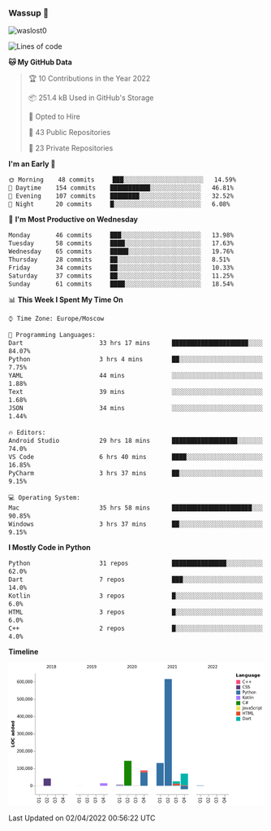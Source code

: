 ### Wassup 👋

<p align="left"> <img src="https://komarev.com/ghpvc/?username=waslost0" alt="waslost0" /></p>

<!--START_SECTION:waka-->
![Lines of code](https://img.shields.io/badge/From%20Hello%20World%20I%27ve%20Written-1%20Million%20lines%20of%20code-blue)

**🐱 My GitHub Data** 

> 🏆 10 Contributions in the Year 2022
 > 
> 📦 251.4 kB Used in GitHub's Storage 
 > 
> 💼 Opted to Hire
 > 
> 📜 43 Public Repositories 
 > 
> 🔑 23 Private Repositories  
 > 
**I'm an Early 🐤** 

```text
🌞 Morning    48 commits     ███░░░░░░░░░░░░░░░░░░░░░░   14.59% 
🌆 Daytime    154 commits    ███████████░░░░░░░░░░░░░░   46.81% 
🌃 Evening    107 commits    ████████░░░░░░░░░░░░░░░░░   32.52% 
🌙 Night      20 commits     █░░░░░░░░░░░░░░░░░░░░░░░░   6.08%

```
📅 **I'm Most Productive on Wednesday** 

```text
Monday       46 commits     ███░░░░░░░░░░░░░░░░░░░░░░   13.98% 
Tuesday      58 commits     ████░░░░░░░░░░░░░░░░░░░░░   17.63% 
Wednesday    65 commits     █████░░░░░░░░░░░░░░░░░░░░   19.76% 
Thursday     28 commits     ██░░░░░░░░░░░░░░░░░░░░░░░   8.51% 
Friday       34 commits     ██░░░░░░░░░░░░░░░░░░░░░░░   10.33% 
Saturday     37 commits     ██░░░░░░░░░░░░░░░░░░░░░░░   11.25% 
Sunday       61 commits     ████░░░░░░░░░░░░░░░░░░░░░   18.54%

```


📊 **This Week I Spent My Time On** 

```text
⌚︎ Time Zone: Europe/Moscow

💬 Programming Languages: 
Dart                     33 hrs 17 mins      █████████████████████░░░░   84.07% 
Python                   3 hrs 4 mins        ██░░░░░░░░░░░░░░░░░░░░░░░   7.75% 
YAML                     44 mins             ░░░░░░░░░░░░░░░░░░░░░░░░░   1.88% 
Text                     39 mins             ░░░░░░░░░░░░░░░░░░░░░░░░░   1.68% 
JSON                     34 mins             ░░░░░░░░░░░░░░░░░░░░░░░░░   1.44%

🔥 Editors: 
Android Studio           29 hrs 18 mins      ██████████████████░░░░░░░   74.0% 
VS Code                  6 hrs 40 mins       ████░░░░░░░░░░░░░░░░░░░░░   16.85% 
PyCharm                  3 hrs 37 mins       ██░░░░░░░░░░░░░░░░░░░░░░░   9.15%

💻 Operating System: 
Mac                      35 hrs 58 mins      ██████████████████████░░░   90.85% 
Windows                  3 hrs 37 mins       ██░░░░░░░░░░░░░░░░░░░░░░░   9.15%

```

**I Mostly Code in Python** 

```text
Python                   31 repos            ███████████████░░░░░░░░░░   62.0% 
Dart                     7 repos             ███░░░░░░░░░░░░░░░░░░░░░░   14.0% 
Kotlin                   3 repos             █░░░░░░░░░░░░░░░░░░░░░░░░   6.0% 
HTML                     3 repos             █░░░░░░░░░░░░░░░░░░░░░░░░   6.0% 
C++                      2 repos             █░░░░░░░░░░░░░░░░░░░░░░░░   4.0%

```


**Timeline**

![Chart not found](https://raw.githubusercontent.com/waslost0/waslost0/master/charts/bar_graph.png) 


 Last Updated on 02/04/2022 00:56:22 UTC
<!--END_SECTION:waka-->

